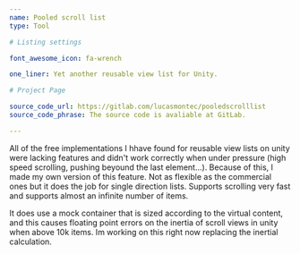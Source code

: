 ```yaml
---
name: Pooled scroll list
type: Tool

# Listing settings

font_awesome_icon: fa-wrench

one_liner: Yet another reusable view list for Unity.

# Project Page

source_code_url: https://gitlab.com/lucasmontec/pooledscrolllist
source_code_phrase: The source code is avaliable at GitLab.

---
```


All of the free implementations I hhave found for reusable view lists on unity were lacking features and didn't work correctly when under pressure (high speed scrolling, pushing beyound the last element...).
Because of this, I made my own version of this feature. Not as flexible as the commercial ones but it does the job for single direction lists.
Supports scrolling very fast and supports almost an infinite number of items.

It does use a mock container that is sized according to the virtual content, and this causes floating point errors on the inertia of scroll views in unity when above 10k items.
Im working on this right now replacing the inertial calculation.